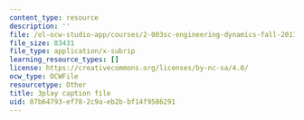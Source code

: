 ```yaml
---
content_type: resource
description: ''
file: /ol-ocw-studio-app/courses/2-003sc-engineering-dynamics-fall-2011/07b64793ef782c9aeb2bbf14f9586291_zhk9xLjrmi4.srt
file_size: 83431
file_type: application/x-subrip
learning_resource_types: []
license: https://creativecommons.org/licenses/by-nc-sa/4.0/
ocw_type: OCWFile
resourcetype: Other
title: 3play caption file
uid: 07b64793-ef78-2c9a-eb2b-bf14f9586291
---
```

